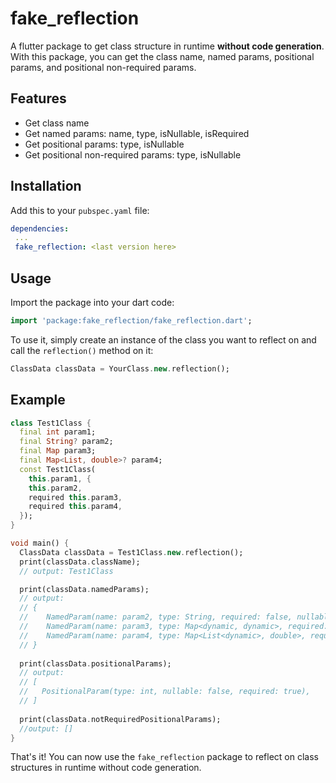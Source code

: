 # fake_reflection

A flutter package to get class structure in runtime **without code generation**. With this package, you can get the class name, named params, positional params, and positional non-required params.

## Features

- Get class name
- Get named params: name, type, isNullable, isRequired
- Get positional params: type, isNullable
- Get positional non-required params: type, isNullable

## Installation

Add this to your `pubspec.yaml` file:

```yaml
dependencies:
 ...
 fake_reflection: <last version here>
```

## Usage

Import the package into your dart code:

```dart
import 'package:fake_reflection/fake_reflection.dart';
```

To use it, simply create an instance of the class you want to reflect on and call the `reflection()` method on it:

```dart
ClassData classData = YourClass.new.reflection();
```

## Example

```dart
class Test1Class {
  final int param1;
  final String? param2;
  final Map param3;
  final Map<List, double>? param4;
  const Test1Class(
    this.param1, {
    this.param2,
    required this.param3,
    required this.param4,
  });
}

void main() {
  ClassData classData = Test1Class.new.reflection();
  print(classData.className);
  // output: Test1Class

  print(classData.namedParams);
  // output:
  // {
  //    NamedParam(name: param2, type: String, required: false, nullable: true), 
  //    NamedParam(name: param3, type: Map<dynamic, dynamic>, required: true, nullable: false), 
  //    NamedParam(name: param4, type: Map<List<dynamic>, double>, required: true, nullable: true)
  // }
  
  print(classData.positionalParams); 
  // output: 
  // [
  //   PositionalParam(type: int, nullable: false, required: true),
  // ]
  
  print(classData.notRequiredPositionalParams); 
  //output: []
}
```

That's it! You can now use the `fake_reflection` package to reflect on class structures in runtime without code generation.
